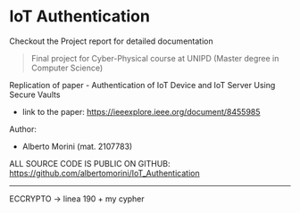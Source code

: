# IoT Authentication

Checkout the Project report for detailed documentation

> Final project for Cyber-Physical course at UNIPD (Master degree in Computer Science)

Replication of paper - Authentication of IoT Device and IoT Server Using Secure Vaults

- link to the paper: https://ieeexplore.ieee.org/document/8455985

Author:
- Alberto Morini (mat. 2107783)

ALL SOURCE CODE IS PUBLIC ON GITHUB: https://github.com/albertomorini/IoT_Authentication



---------


ECCRYPTO -> linea 190 + my cypher